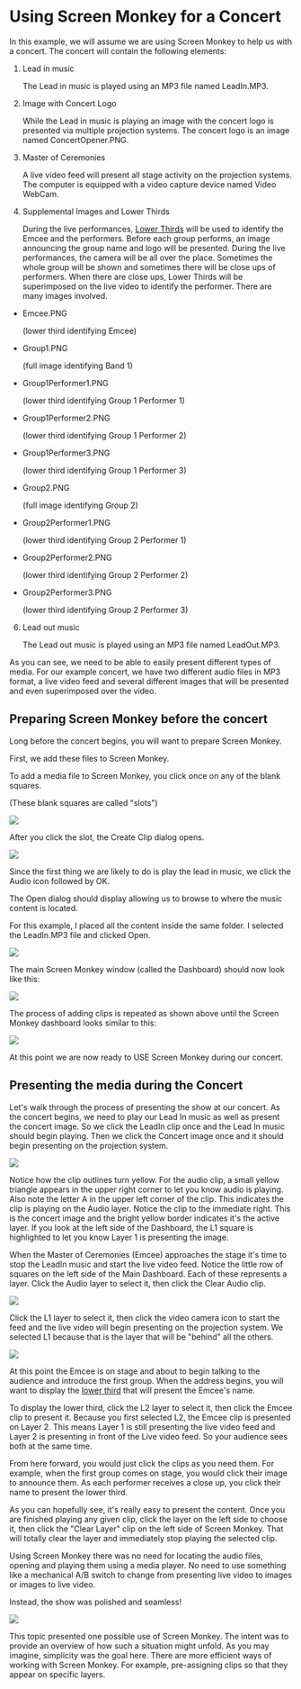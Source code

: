 # Using Screen Monkey for a Concert

In this example, we will assume we are using Screen Monkey to help us with a concert. The concert will contain the following elements:

1.  Lead in music  
      
    The Lead in music is played using an MP3 file named LeadIn.MP3.
    
2.  Image with Concert Logo  
      
    While the Lead in music is playing an image with the concert logo is presented via multiple projection systems. The concert logo is an image named ConcertOpener.PNG.
    
3.  Master of Ceremonies  
      
    A live video feed will present all stage activity on the projection systems. The computer is equipped with a video capture device named Video WebCam.
    
4.  Supplemental Images and Lower Thirds  
      
    During the live performances, [Lower Thirds](../Glossary.md#LowerThird) will be used to identify the Emcee and the performers. Before each group performs, an image announcing the group name and logo will be presented. During the live performances, the camera will be all over the place. Sometimes the whole group will be shown and sometimes there will be close ups of performers. When there are close ups, Lower Thirds will be superimposed on the live video to identify the performer. There are many images involved.
    

*   Emcee.PNG  
      
    (lower third identifying Emcee)
    
*   Group1.PNG  
      
    (full image identifying Band 1)
    
*   Group1Performer1.PNG  
      
    (lower third identifying Group 1 Performer 1)
    
*   Group1Performer2.PNG  
      
    (lower third identifying Group 1 Performer 2)
    
*   Group1Performer3.PNG  
      
    (lower third identifying Group 1 Performer 3)  
    
*   Group2.PNG  
      
    (full image identifying Group 2)
    
*   Group2Performer1.PNG  
      
    (lower third identifying Group 2 Performer 1)
    
*   Group2Performer2.PNG  
      
    (lower third identifying Group 2 Performer 2)
    
*   Group2Performer3.PNG  
      
    (lower third identifying Group 2 Performer 3)
    

6.  Lead out music  
      
    The Lead out music is played using an MP3 file named LeadOut.MP3.
    

As you can see, we need to be able to easily present different types of media. For our example concert, we have two different audio files in MP3 format, a live video feed and several different images that will be presented and even superimposed over the video.

## Preparing Screen Monkey before the concert

Long before the concert begins, you will want to prepare Screen Monkey.

First, we add these files to Screen Monkey.

To add a media file to Screen Monkey, you click once on any of the blank squares.

(These blank squares are called "slots")

![](..\images\ClickEmptySquare.png)

After you click the slot, the Create Clip dialog opens.

![](..\images\CreateClip.png)

Since the first thing we are likely to do is play the lead in music, we click the Audio icon followed by OK.

The Open dialog should display allowing us to browse to where the music content is located.

For this example, I placed all the content inside the same folder. I selected the LeadIn.MP3 file and clicked Open.

![](..\images\OpenAudio.png)

The main Screen Monkey window (called the Dashboard) should now look like this:

![](..\images\FirstClipAdded.png)

The process of adding clips is repeated as shown above until the Screen Monkey dashboard looks similar to this:

![](..\images\ConcertLoaded.png)

At this point we are now ready to USE Screen Monkey during our concert.

## Presenting the media during the Concert

Let's walk through the process of presenting the show at our concert. As the concert begins, we need to play our Lead In music as well as present the concert image. So we click the LeadIn clip once and the Lead In music should begin playing. Then we click the Concert image once and it should begin presenting on the projection system.

![](..\images\ConcertStart.png)

Notice how the clip outlines turn yellow. For the audio clip, a small yellow triangle appears in the upper right corner to let you know audio is playing. Also note the letter A in the upper left corner of the clip. This indicates the clip is playing on the Audio layer. Notice the clip to the immediate right. This is the concert image and the bright yellow border indicates it's the active layer. If you look at the left side of the Dashboard, the L1 square is highlighted to let you know Layer 1 is presenting the image.

When the Master of Ceremonies (Emcee) approaches the stage it's time to stop the LeadIn music and start the live video feed. Notice the little row of squares on the left side of the Main Dashboard. Each of these represents a layer. Click the Audio layer to select it, then click the Clear Audio clip.

![](..\images\ClickAudioLayer.png)

Click the L1 layer to select it, then click the video camera icon to start the feed and the live video will begin presenting on the projection system. We selected L1 because that is the layer that will be "behind" all the others.

![](..\images\startconcertcamera.png)

At this point the Emcee is on stage and about to begin talking to the audience and introduce the first group. When the address begins, you will want to display the [lower third](javascript:void(0);) that will present the Emcee's name.

To display the lower third, click the L2 layer to select it, then click the Emcee clip to present it. Because you first selected L2, the Emcee clip is presented on Layer 2. This means Layer 1 is still presenting the live video feed and Layer 2 is presenting in front of the Live video feed. So your audience sees both at the same time.

From here forward, you would just click the clips as you need them. For example, when the first group comes on stage, you would click their image to announce them. As each performer receives a close up, you click their name to present the lower third.

As you can hopefully see, it's really easy to present the content. Once you are finished playing any given clip, click the layer on the left side to choose it, then click the "Clear Layer" clip on the left side of Screen Monkey. That will totally clear the layer and immediately stop playing the selected clip.

Using Screen Monkey there was no need for locating the audio files, opening and playing them using a media player. No need to use something like a mechanical A/B switch to change from presenting live video to images or images to live video.

Instead, the show was polished and seamless!

  

![](..\images\Noteimage.png)

This topic presented one possible use of Screen Monkey. The intent was to provide an overview of how such a situation might unfold. As you may imagine, simplicity was the goal here. There are more efficient ways of working with Screen Monkey. For example, pre-assigning clips so that they appear on specific layers.